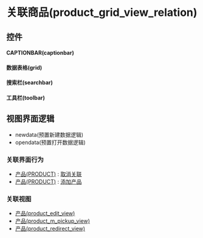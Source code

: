 # 关联商品(product_grid_view_relation)  <!-- {docsify-ignore-all} -->



## 控件
#### CAPTIONBAR(captionbar)
#### 数据表格(grid)
#### 搜索栏(searchbar)
#### 工具栏(toolbar)

## 视图界面逻辑
  * newdata(预置新建数据逻辑)
  * opendata(预置打开数据逻辑)


### 关联界面行为
  * [产品(PRODUCT)](module/crm/product) : [取消关联](module/crm/product#界面行为)
  * [产品(PRODUCT)](module/crm/product) : [添加产品](module/crm/product#界面行为)

### 关联视图
  * [产品(product_edit_view)](app/view/product_edit_view)
  * [产品(product_m_pickup_view)](app/view/product_m_pickup_view)
  * [产品(product_redirect_view)](app/view/product_redirect_view)

<script>
 const { createApp } = Vue
  createApp({
    data() {
      return {

      }
    }
  }).use(ElementPlus).mount('#app')
</script>